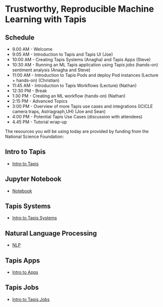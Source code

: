 # Trustworthy, Reproducible Machine Learning with Tapis

## Schedule
* 9.00 AM - Welcome
* 9:05 AM - Introduction to Tapis and Tapis UI (Joe)
* 10:00 AM - Creating Tapis Systems (Anagha) and Tapis Apps (Steve)
* 10:30 AM - Running an ML Tapis application using Tapis jobs (hands-on) sentiment analysis (Anagha and Steve)
* 11:00 AM - Introduction to Tapis Pods and deploy Pod instances (Lecture + hands-on) (Christian)
* 11:45 AM - Introduction to Tapis Workflows (Lecture) (Nathan)
* 12:30 PM - Break
* 1:30 PM - Creating an ML workflow (hands-on) (Nathan)
* 2:15 PM - Advanced Topics 
* 3:00 PM - Overview of more Tapis use cases and integrations (ICICLE camera traps, Astriagraph,UH)  (Joe and Sean)
* 4:00 PM - Potential Tapis Use Cases (discussion with attendees) 
* 4.45 PM - Tutorial wrap-up

The resources you will be using today are provided by funding from the National Science Foundation:

## Intro to Tapis 
* [Intro to Tapis](./Intro_Tapis/01-intro-to-tapis.md)

## Jupyter Notebook
* [Notebook](https://nbviewer.org/github/tapis-project/pearc25-tapis-tutorial/blob/main/Jupyter-Notebook/sentiment_analysis.ipynb)
 
## Tapis Systems
* [Intro to Tapis Systems](./Tapis_systems/02-systems.md)

## Natural Language Processing
* [NLP](./NLP/nlp.md)

## Tapis Apps
  * [Intro to Apps](./Tapis_apps_jobs/03-apps.md)
  
## Tapis Jobs
* [Intro to Tapis Jobs](./Tapis_apps_jobs/04-jobs.md)

